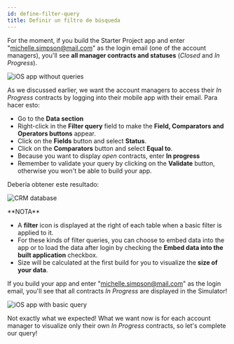 ```yaml
---
id: define-filter-query
title: Definir un filtro de búsqueda
---
```


For the moment, if you build the Starter Project app and enter "michelle.simpson@mail.com" as the login email (one of the account managers), you'll see **all manager contracts and statuses** (*Closed* and *In Progress*).

![iOS app without queries](assets/en/restricted-queries/ios-app-without-queries.png)

As we discussed earlier, we want the account managers to access their *In Progress* contracts by logging into their mobile app with their email. Para hacer esto:

* Go to the **Data section**
* Right-click in the **Filter query** field to make the **Field, Comparators and Operators buttons** appear.
* Click on the **Fields** button and select **Status**.
* Click on the **Comparators** button and select **Equal to**.
* Because you want to display *open* contracts, enter **In progress**
* Remember to validate your query by clicking on the **Validate** button, otherwise you won't be able to build your app.

Debería obtener este resultado:

![CRM database](assets/en/restricted-queries/filterquery.png)

<div markdown="1" class = "tips">
**NOTA**

* A **filter** icon is displayed at the right of each table when a basic filter is applied to it.
* For these kinds of filter queries, you can choose to embed data into the app or to load the data after login by checking the **Embed data into the built application** checkbox.
* Size will be calculated at the first build for you to visualize the **size of your data**.
</div>

If you build your app and enter "michelle.simpson@mail.com" as the login email, you'll see that all contracts *In Progress* are displayed in the Simulator!

![iOS app with basic query](assets/en/restricted-queries/restrited-queries-basic-query.png)

Not exactly what we expected! What we want now is for each account manager to visualize only their own *In Progress* contracts, so let's complete our query!


